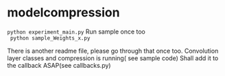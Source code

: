 # modelcompression


```python experiment_main.py``` 
Run sample once too  
``` python sample_Weights_x.py```

There is another readme file, please go through that once too. 
Convolution layer classes and compression is running( see sample code) 
Shall add it to the callback ASAP(see callbacks.py)
